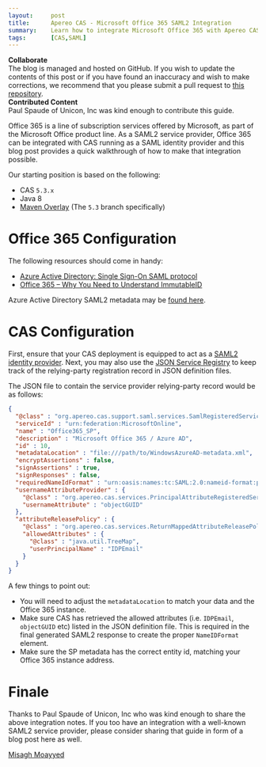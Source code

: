 ```yaml
---
layout:     post
title:      Apereo CAS - Microsoft Office 365 SAML2 Integration
summary:    Learn how to integrate Microsoft Office 365 with Apereo CAS running as a SAML2 identity provider.
tags:       [CAS,SAML]
---
```


<div class="alert alert-success">
  <strong>Collaborate</strong><br/>The blog is managed and hosted on GitHub. If you wish to update the contents of this post or if you have found an inaccuracy and wish to make corrections, we recommend that you please submit a pull request to <a href="https://github.com/apereo/apereo.github.io">this repository</a>.
</div>

<div class="alert alert-info">
  <strong>Contributed Content</strong><br/>Paul Spaude of Unicon, Inc was kind enough to contribute this guide.
</div>

Office 365 is a line of subscription services offered by Microsoft, as part of the Microsoft Office product line. As a SAML2 service provider, Office 365  can be integrated with CAS running as a SAML identity provider and this blog post provides a quick walkthrough of how to make that integration possible.

Our starting position is based on the following:

- CAS `5.3.x`
- Java 8
- [Maven Overlay](https://github.com/apereo/cas-overlay-template) (The `5.3` branch specifically)

# Office 365 Configuration

The following resources should come in handy:

- [Azure Active Directory: Single Sign-On SAML protocol](https://docs.microsoft.com/en-us/azure/active-directory/develop/single-sign-on-saml-protocol)
- [Office 365 – Why You Need to Understand ImmutableID](https://blogs.perficient.com/2015/04/01/office-365-why-you-need-to-understand-immutableid/)

Azure Active Directory SAML2 metadata may be [found here](https://nexus.microsoftonline-p.com/federationmetadata/saml20/federationmetadata.xml).

# CAS Configuration

First, ensure that your CAS deployment is equipped to act as a [SAML2 identity provider](https://apereo.github.io/cas/5.3.x/installation/Configuring-SAML2-Authentication.html). Next, you may also use the [JSON Service Registry](https://apereo.github.io/cas/5.3.x/installation/JSON-Service-Management.html) to keep track of the relying-party registration record in JSON definition files.

The JSON file to contain the service provider relying-party record would be as follows:

```json
{
  "@class" : "org.apereo.cas.support.saml.services.SamlRegisteredService",
  "serviceId" : "urn:federation:MicrosoftOnline",
  "name" : "Office365_SP",
  "description" : "Microsoft Office 365 / Azure AD",
  "id" : 10,
  "metadataLocation" : "file:///path/to/WindowsAzureAD-metadata.xml",
  "encryptAssertions" : false,
  "signAssertions" : true,
  "signResponses" : false,
  "requiredNameIdFormat" : "urn:oasis:names:tc:SAML:2.0:nameid-format:persistent",
  "usernameAttributeProvider" : {
    "@class" : "org.apereo.cas.services.PrincipalAttributeRegisteredServiceUsernameProvider",
    "usernameAttribute" : "objectGUID"
  },
  "attributeReleasePolicy" : {
    "@class" : "org.apereo.cas.services.ReturnMappedAttributeReleasePolicy",
    "allowedAttributes" : {
      "@class" : "java.util.TreeMap",
      "userPrincipalName" : "IDPEmail"
    }
  }
}
```

A few things to point out:

- You will need to adjust the `metadataLocation` to match your data and the Office 365 instance.
- Make sure CAS has retrieved the allowed attributes (i.e. `IDPEmail`, `objectGUID` etc) listed in the JSON definition file. This is required in the final generated SAML2 response to create the proper `NameIDFormat` element.
- Make sure the SP metadata has the correct entity id, matching your Office 365 instance address.

# Finale

Thanks to Paul Spaude of Unicon, Inc who was kind enough to share the above integration notes. If you too have an integration with a well-known SAML2 service provider, please consider sharing that guide in form of a blog post here as well.

[Misagh Moayyed](https://twitter.com/misagh84)